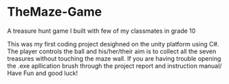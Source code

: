 # TheMaze-Game
A treasure hunt game I built with few of my classmates in grade 10

This was my first coding project desighned on the unity platform using C#.
The player controls the ball and his/her/their aim is to collect all the seven treasures without touching the maze wall.
If you are having trouble opening the .exe apllication brush through the project report and instruction manual/
Have Fun and good luck!
